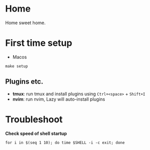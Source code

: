 # Home

Home sweet home.

# First time setup

- Macos
```shell
make setup
```

## Plugins etc.

- **tmux**: run tmux and install plugins using `Ctrl+<space>` + `Shift+I`
- **nvim**: run nvim, Lazy will auto-install plugins

# Troubleshoot

**Check speed of shell startup**

```shell
for i in $(seq 1 10); do time $SHELL -i -c exit; done
```
